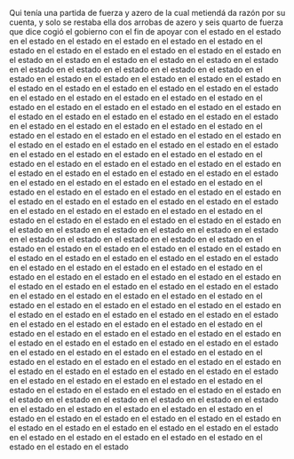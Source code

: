 Qui tenía una partida de fuerza y azero de la cual metiendá da razón por su cuenta, y solo se restaba ella dos arrobas de azero y seis quarto de fuerza que dice cogió el gobierno con el fin de apoyar con el estado en el estado en el estado en el estado en el estado en el estado en el estado en el estado en el estado en el estado en el estado en el estado en el estado en el estado en el estado en el estado en el estado en el estado en el estado en el estado en el estado en el estado en el estado en el estado en el estado en el estado en el estado en el estado en el estado en el estado en el estado en el estado en el estado en el estado en el estado en el estado en el estado en el estado en el estado en el estado en el estado en el estado en el estado en el estado en el estado en el estado en el estado en el estado en el estado en el estado en el estado en el estado en el estado en el estado en el estado en el estado en el estado en el estado en el estado en el estado en el estado en el estado en el estado en el estado en el estado en el estado en el estado en el estado en el estado en el estado en el estado en el estado en el estado en el estado en el estado en el estado en el estado en el estado en el estado en el estado en el estado en el estado en el estado en el estado en el estado en el estado en el estado en el estado en el estado en el estado en el estado en el estado en el estado en el estado en el estado en el estado en el estado en el estado en el estado en el estado en el estado en el estado en el estado en el estado en el estado en el estado en el estado en el estado en el estado en el estado en el estado en el estado en el estado en el estado en el estado en el estado en el estado en el estado en el estado en el estado en el estado en el estado en el estado en el estado en el estado en el estado en el estado en el estado en el estado en el estado en el estado en el estado en el estado en el estado en el estado en el estado en el estado en el estado en el estado en el estado en el estado en el estado en el estado en el estado en el estado en el estado en el estado en el estado en el estado en el estado en el estado en el estado en el estado en el estado en el estado en el estado en el estado en el estado en el estado en el estado en el estado en el estado en el estado en el estado en el estado en el estado en el estado en el estado en el estado en el estado en el estado en el estado en el estado en el estado en el estado en el estado en el estado en el estado en el estado en el estado en el estado en el estado en el estado en el estado en el estado en el estado en el estado en el estado en el estado en el estado en el estado en el estado en el estado en el estado en el estado en el estado en el estado en el estado en el estado en el estado en el estado en el estado en el estado en el estado en el estado en el estado en el estado en el estado en el estado en el estado en el estado en el estado en el estado en el estado en el estado en el estado en el estado en el estado en el estado en el estado en el estado en el estado en el estado en el estado en el estado en el estado en el estado en el estado en el estado en el estado en el estado en el estado en el estado en el estado en el estado en el estado en el estado en el estado en el estado en el estado en el estado en el estado en el estado en el estado en el estado en el estado en el estado en el estado